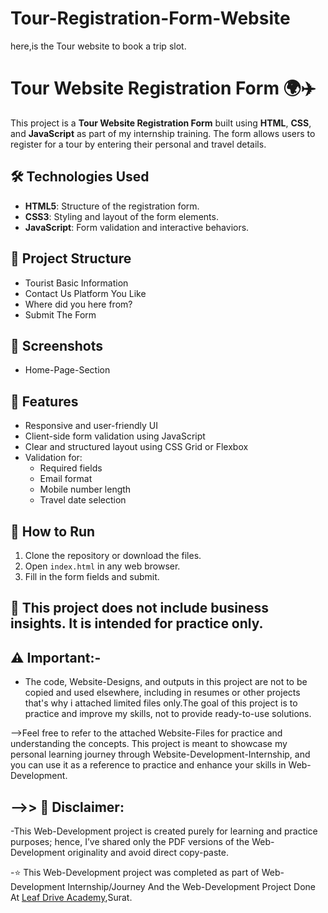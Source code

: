 # Tour-Registration-Form-Website
here,is the Tour website to book a trip slot.

# Tour Website Registration Form 🌍✈️

This project is a **Tour Website Registration Form** built using **HTML**, **CSS**, and **JavaScript** as part of my internship training. The form allows users to register for a tour by entering their personal and travel details.

## 🛠️ Technologies Used

- **HTML5**: Structure of the registration form.
- **CSS3**: Styling and layout of the form elements.
- **JavaScript**: Form validation and interactive behaviors.

## 📁 Project Structure

- Tourist Basic Information
- Contact Us Platform You Like
- Where did you here from?
- Submit The Form

## 📸 Screenshots

- Home-Page-Section

## 🔧 Features

- Responsive and user-friendly UI
- Client-side form validation using JavaScript
- Clear and structured layout using CSS Grid or Flexbox
- Validation for:
  - Required fields
  - Email format
  - Mobile number length
  - Travel date selection

## 🚀 How to Run

1. Clone the repository or download the files.
2. Open `index.html` in any web browser.
3. Fill in the form fields and submit.

## **📎 This project does not include business insights. It is intended for practice only.**

## **⚠️ Important:-**

- The code, Website-Designs, and outputs in this project are not to be copied and used elsewhere, including in resumes or other projects that's why i attached limited files only.The goal of this project is to practice and improve my skills, not to provide ready-to-use solutions.

-->Feel free to refer to the attached Website-Files for practice and understanding the concepts. This project is meant to showcase my personal learning journey through Website-Development-Internship, and you can use it as a reference to practice and enhance your skills in Web-Development.

## **-->> 📌 Disclaimer:**

-This Web-Development project is created purely for learning and practice purposes; hence, I’ve shared only the PDF versions of the Web-Development originality and avoid direct copy-paste.

-⭐ This Web-Development project was completed as part of Web-Development Internship/Journey And the Web-Development Project Done At <a href="https://leafdrive.co.in/">Leaf Drive Academy</a>,Surat.
